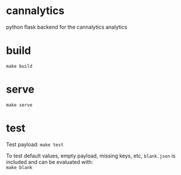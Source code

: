 # cannalytics
python flask backend for the cannalytics analytics

# build
`make build`

# serve
`make serve`

# test
Test payload:
`make test`

To test default values, empty payload, missing keys, etc, `blank.json` is included and can be evaluated with:  
`make blank`
